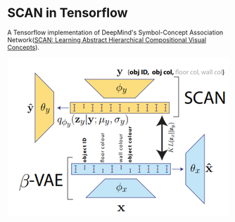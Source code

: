 # SCAN in Tensorflow
A Tensorflow implementation of DeepMind's Symbol-Concept Association Network([SCAN: Learning Abstract Hierarchical Compositional Visual Concepts](https://arxiv.org/abs/1707.03389)).

![scan model](assets/SCAN-model.png)
